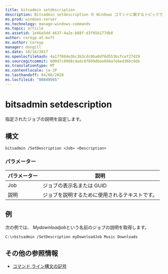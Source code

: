 ```yaml
---
title: bitsadmin setdescription
description: Bitsadmin setdescription の Windows コマンドに関するトピックでは、指定されたジョブの説明を設定します。
ms.prod: windows-server
ms.technology: manage-windows-commands
ms.topic: article
ms.assetid: 1e46a5dd-4637-4a2e-b88f-d3f85b177db8
author: coreyp-at-msft
ms.author: coreyp
manager: dongill
ms.date: 10/16/2017
ms.openlocfilehash: 4a17f864e3bc3b3cdc8ba0d76d553bcfcef27d29
ms.sourcegitcommit: b00d7c8968c4adc8f699dbee694afe6ed36bc9de
ms.translationtype: MT
ms.contentlocale: ja-JP
ms.lasthandoff: 04/08/2020
ms.locfileid: "80849565"
---
```

# <a name="bitsadmin-setdescription"></a>bitsadmin setdescription

指定されたジョブの説明を設定します。

## <a name="syntax"></a>構文

```
bitsadmin /SetDescription <Job> <Description>
```

### <a name="parameters"></a>パラメーター

|パラメーター|説明|
|---------|-----------|
|Job|ジョブの表示名または GUID|
|説明|ジョブを説明するために使用されるテキストです。|

## <a name="examples"></a><a name=BKMK_examples></a>例

次の例では、 *Mydownloadjob*という名前のジョブの説明を取得します。
```
C:\>bitsadmin /SetDescription myDownloadJob Music Downloads
```

## <a name="additional-references"></a>その他の参照情報

- [コマンド ライン構文の記号](command-line-syntax-key.md)